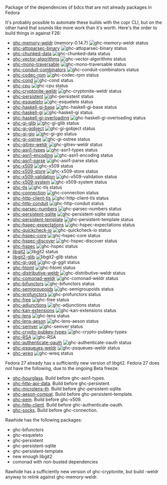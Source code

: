 Package of the dependencies of bdcs that are not already packages in Fedora

It's probably possible to automate these builds with the copr CLI, but on the
other hand that sounds like more work than it's worth. Here's the order to
build things in against F26:

* [ghc-memory-weldr](ghc-memory-weldr) (memory-0.14.7) ![ghc-memory-weldr status](https://copr.fedorainfracloud.org/coprs/g/weldr/bdcs-haskell-deps/package/ghc-memory-weldr/status_image/last_build.png)
* [ghc-attoparsec-binary](ghc-attoparsec-binary) ![ghc-attoparsec-binary status](https://copr.fedorainfracloud.org/coprs/g/weldr/bdcs-haskell-deps/package/ghc-attoparsec-binary/status_image/last_build.png)
* [ghc-chunked-data](ghc-chunked-data) ![ghc-chunked-data status](https://copr.fedorainfracloud.org/coprs/g/weldr/bdcs-haskell-deps/package/ghc-chunked-data/status_image/last_build.png)
* [ghc-vector-algorithms](ghc-vector-algorithms) ![ghc-vector-algorithms status](https://copr.fedorainfracloud.org/coprs/g/weldr/bdcs-haskell-deps/package/ghc-vector-algorithms/status_image/last_build.png)
* [ghc-mono-traversable](ghc-mono-traversable) ![ghc-mono-traversable status](https://copr.fedorainfracloud.org/coprs/g/weldr/bdcs-haskell-deps/package/ghc-mono-traversable/status_image/last_build.png)
* [ghc-conduit-combinators](ghc-conduit-combinators) ![ghc-conduit-combinators status](https://copr.fedorainfracloud.org/coprs/g/weldr/bdcs-haskell-deps/package/ghc-conduit-combinators/status_image/last_build.png)
* [ghc-codec-rpm](ghc-codec-rpm) ![ghc-codec-rpm status](https://copr.fedorainfracloud.org/coprs/g/weldr/bdcs-haskell-deps/package/ghc-codec-rpm/status_image/last_build.png)
* [ghc-cond](ghc-cond) ![ghc-cond status](https://copr.fedorainfracloud.org/coprs/g/weldr/bdcs-haskell-deps/package/ghc-cond/status_image/last_build.png)
* [ghc-cpu](ghc-cpu) ![ghc-cpu status](https://copr.fedorainfracloud.org/coprs/g/weldr/bdcs-haskell-deps/package/ghc-cpu/status_image/last_build.png)
* [ghc-cryptonite-weldr](ghc-cryptonite-weldr) ![ghc-cryptonite-weldr status](https://copr.fedorainfracloud.org/coprs/g/weldr/bdcs-haskell-deps/package/ghc-cryptonite-weldr/status_image/last_build.png)
* [ghc-persistent](ghc-persistent) ![ghc-persistent status](https://copr.fedorainfracloud.org/coprs/g/weldr/bdcs-haskell-deps/package/ghc-persistent/status_image/last_build.png)
* [ghc-esqueleto](ghc-esqueleto) ![ghc-esqueleto status](https://copr.fedorainfracloud.org/coprs/g/weldr/bdcs-haskell-deps/package/ghc-esqueleto/status_image/last_build.png)
* [ghc-haskell-gi-base](ghc-haskell-gi-base) ![ghc-haskell-gi-base status](https://copr.fedorainfracloud.org/coprs/g/weldr/bdcs-haskell-deps/package/ghc-haskell-gi-base/status_image/last_build.png)
* [ghc-haskell-gi](ghc-haskell-gi) ![ghc-haskell-gi status](https://copr.fedorainfracloud.org/coprs/g/weldr/bdcs-haskell-deps/package/ghc-haskell-gi/status_image/last_build.png)
* [ghc-haskell-gi-overloading](ghc-haskell-gi-overloading) ![ghc-haskell-gi-overloading status](https://copr.fedorainfracloud.org/coprs/g/weldr/bdcs-haskell-deps/package/ghc-haskell-gi-overloading/status_image/last_build.png)
* [ghc-gi-glib](ghc-gi-glib) ![ghc-gi-glib status](https://copr.fedorainfracloud.org/coprs/g/weldr/bdcs-haskell-deps/package/ghc-gi-glib/status_image/last_build.png)
* [ghc-gi-gobject](ghc-gi-gobject) ![ghc-gi-gobject status](https://copr.fedorainfracloud.org/coprs/g/weldr/bdcs-haskell-deps/package/ghc-gi-gobject/status_image/last_build.png)
* [ghc-gi-gio](ghc-gi-gio) ![ghc-gi-gio status](https://copr.fedorainfracloud.org/coprs/g/weldr/bdcs-haskell-deps/package/ghc-gi-gio/status_image/last_build.png)
* [ghc-gi-ostree](ghc-gi-ostree) ![ghc-gi-ostree status](https://copr.fedorainfracloud.org/coprs/g/weldr/bdcs-haskell-deps/package/ghc-gi-ostree/status_image/last_build.png)
* [ghc-gitrev-weldr](ghc-gitrev-weldr) ![ghc-gitrev-weldr status](https://copr.fedorainfracloud.org/coprs/g/weldr/bdcs-haskell-deps/package/ghc-gitrev-weldr/status_image/last_build.png)
* [ghc-asn1-types](ghc-asn1-types) ![ghc-asn1-types status](https://copr.fedorainfracloud.org/coprs/g/weldr/bdcs-haskell-deps/package/ghc-asn1-types/status_image/last_build.png)
* [ghc-asn1-encoding](ghc-asn1-encoding) ![ghc-asn1-encoding status](https://copr.fedorainfracloud.org/coprs/g/weldr/bdcs-haskell-deps/package/ghc-asn1-encoding/status_image/last_build.png)
* [ghc-asn1-parse](ghc-asn1-parse) ![ghc-asn1-parse status](https://copr.fedorainfracloud.org/coprs/g/weldr/bdcs-haskell-deps/package/ghc-asn1-parse/status_image/last_build.png)
* [ghc-x509](ghc-x509) ![ghc-x509 status](https://copr.fedorainfracloud.org/coprs/g/weldr/bdcs-haskell-deps/package/ghc-x509/status_image/last_build.png)
* [ghc-x509-store](ghc-x509-store) ![ghc-x509-store status](https://copr.fedorainfracloud.org/coprs/g/weldr/bdcs-haskell-deps/package/ghc-x509-store/status_image/last_build.png)
* [ghc-x509-validation](ghc-x509-validation) ![ghc-x509-validation status](https://copr.fedorainfracloud.org/coprs/g/weldr/bdcs-haskell-deps/package/ghc-x509-status/status_image/last_build.png)
* [ghc-x509-system](ghc-x509-system) ![ghc-x509-system status](https://copr.fedorainfracloud.org/coprs/g/weldr/bdcs-haskell-deps/package/ghc-x509-system/status_image/last_build.png)
* [ghc-tls](ghc-tls) ![ghc-tls status](https://copr.fedorainfracloud.org/coprs/g/weldr/bdcs-haskell-deps/package/ghc-tls/status_image/last_build.png)
* [ghc-connection](ghc-connection) ![ghc-connection status](https://copr.fedorainfracloud.org/coprs/g/weldr/bdcs-haskell-deps/package/ghc-connection/status_image/last_build.png)
* [ghc-http-client-tls](ghc-http-client-tls) ![ghc-http-client-tls status](https://copr.fedorainfracloud.org/coprs/g/weldr/bdcs-haskell-deps/package/ghc-http-client-tls/status_image/last_build.png)
* [ghc-http-conduit](ghc-http-conduit) ![ghc-http-conduit status](https://copr.fedorainfracloud.org/coprs/g/weldr/bdcs-haskell-deps/package/ghc-http-conduit/status_image/last_build.png)
* [ghc-parsec-numbers](ghc-parsec-numbers) ![ghc-parsec-numbers status](https://copr.fedorainfracloud.org/coprs/g/weldr/bdcs-haskell-deps/package/ghc-parsec-numbers/status_image/last_build.png)
* [ghc-persistent-sqlite](ghc-persistent-sqlite) ![ghc-persistent-sqlite status](https://copr.fedorainfracloud.org/coprs/g/weldr/bdcs-haskell-deps/package/ghc-persistent-sqlite/status_image/last_build.png)
* [ghc-persistent-template](ghc-persistent-template) ![ghc-persistent-template status](https://copr.fedorainfracloud.org/coprs/g/weldr/bdcs-haskell-deps/package/ghc-persistent-template/status_image/last_build.png)
* [ghc-hspec-expectations](ghc-hspec-expectations) ![ghc-hspec-expectations status](https://copr.fedorainfracloud.org/coprs/g/weldr/bdcs-haskell-deps/package/ghc-hspec-expectations/status_image/last_build.png)
* [ghc-quickcheck-io](ghc-quickcheck-io) ![ghc-quickcheck-io status](https://copr.fedorainfracloud.org/coprs/g/weldr/bdcs-haskell-deps/package/ghc-quickcheck-io/status_image/last_build.png)
* [ghc-hspec-core](ghc-hspec-core) ![ghc-hspec-core status](https://copr.fedorainfracloud.org/coprs/g/weldr/bdcs-haskell-deps/package/ghc-hspec-core/status_image/last_build.png)
* [ghc-hspec-discover](ghc-hspec-discover) ![ghc-hspec-discover status](https://copr.fedorainfracloud.org/coprs/g/weldr/bdcs-haskell-deps/package/ghc-hspec-discover/status_image/last_build.png)
* [ghc-hspec](ghc-hspec) ![ghc-hspec status](https://copr.fedorainfracloud.org/coprs/g/weldr/bdcs-haskell-deps/package/ghc-hspec/status_image/last_build.png)
* [libgit2](libgit2) ![libgit2 status](https://copr.fedorainfracloud.org/coprs/g/weldr/bdcs-haskell-deps/package/libgit2/status_image/last_build.png)
* [libgit2-glib](libgit2-glib) ![libgit2-glib status](https://copr.fedorainfracloud.org/coprs/g/weldr/bdcs-haskell-deps/package/libgit2-glib/status_image/last_build.png)
* [ghc-gi-ggit](ghc-gi-ggit) ![ghc-gi-ggit status](https://copr.fedorainfracloud.org/coprs/g/weldr/bdcs-haskell-deps/package/ghc-gi-ggit/status_image/last_build.png)
* [ghc-htoml](ghc-htoml) ![ghc-htoml status](https://copr.fedorainfracloud.org/coprs/g/weldr/bdcs-haskell-deps/package/ghc-htoml/status_image/last_build.png)
* [ghc-distributive-weldr](ghc-distributive-weldr) ![ghc-distributive-weldr status](https://copr.fedorainfracloud.org/coprs/g/weldr/bdcs-haskell-deps/package/ghc-distributive-weldr/status_image/last_build.png)
* [ghc-comonad-weldr](ghc-comonad-weldr) ![ghc-comonad-weldr status](https://copr.fedorainfracloud.org/coprs/g/weldr/bdcs-haskell-deps/package/ghc-comonad-weldr/status_image/last_build.png)
* [ghc-bifunctors](ghc-bifunctors) ![ghc-bifunctors status](https://copr.fedorainfracloud.org/coprs/g/weldr/bdcs-haskell-deps/package/ghc-bifunctors/status_image/last_build.png)
* [ghc-semigroupoids](ghc-semigroupoids) ![ghc-semigroupoids status](https://copr.fedorainfracloud.org/coprs/g/weldr/bdcs-haskell-deps/package/ghc-semigroupoids/status_image/last_build.png)
* [ghc-profunctors](ghc-profunctors) ![ghc-profunctors status](https://copr.fedorainfracloud.org/coprs/g/weldr/bdcs-haskell-deps/package/ghc-profunctors/status_image/last_build.png)
* [ghc-free](ghc-free) ![ghc-free status](https://copr.fedorainfracloud.org/coprs/g/weldr/bdcs-haskell-deps/package/ghc-free/status_image/last_build.png)
* [ghc-adjunctions](ghc-adjunctions) ![ghc-adjunctions status](https://copr.fedorainfracloud.org/coprs/g/weldr/bdcs-haskell-deps/package/ghc-adjunctions/status_image/last_build.png)
* [ghc-kan-extensions](ghc-kan-extensions) ![ghc-kan-extensions status](https://copr.fedorainfracloud.org/coprs/g/weldr/bdcs-haskell-deps/package/ghc-kan-extensions/status_image/last_build.png)
* [ghc-lens](ghc-lens) ![ghc-lens status](https://copr.fedorainfracloud.org/coprs/g/weldr/bdcs-haskell-deps/package/ghc-lens/status_image/last_build.png)
* [ghc-lens-aeson](ghc-lens-aeson) ![ghc-lens-aeson status](https://copr.fedorainfracloud.org/coprs/g/weldr/bdcs-haskell-deps/package/ghc-lens-aeson/status_image/last_build.png)
* [ghc-semver](ghc-semver) ![ghc-semver status](https://copr.fedorainfracloud.org/coprs/g/weldr/bdcs-haskell-deps/package/ghc-semver/status_image/last_build.png)
* [ghc-crypto-pubkey-types](ghc-crypto-pubkey-types) ![ghc-crypto-pubkey-types](https://copr.fedorainfracloud.org/coprs/g/weldr/bdcs-haskell-deps/package/ghc-crypto-pubkey-types/status_image/last_build.png)
* [ghc-RSA](ghc-RSA) ![ghc-RSA](https://copr.fedorainfracloud.org/coprs/g/weldr/bdcs-haskell-deps/package/ghc-RSA/status_image/last_build.png)
* [ghc-authenticate-oauth](ghc-authenticate-oauth) ![ghc-authenticate-oauth status](https://copr.fedorainfracloud.org/coprs/g/weldr/bdcs-haskell-deps/package/ghc-authenticate-oauth/status_image/last_build.png)
* [ghc-psqueues-weldr](ghc-psqueues-weldr) ![ghc-psqueues-weldr status](https://copr.fedorainfracloud.org/coprs/g/weldr/bdcs-haskell-deps/package/ghc-psqueues-weldr/status_image/last_build.png)
* [ghc-wreq](ghc-wreq) ![ghc-wreq status](https://copr.fedorainfracloud.org/coprs/g/weldr/bdcs-haskell-deps/package/ghc-wreq/status_image/last_build.png)

Fedora 27 already has a sufficiently new version of libgit2.
Fedora 27 does *not* have the following, due to the ongoing Beta freeze:
  * [ghc-hourglass](ghc-hourglass). Build before ghc-asn1-types.
  * [ghc-http-api-data](ghc-http-api-data). Build before ghc-persistent.
  * [ghc-microlens-th](ghc-microlens-th). Build before ghc-persistent-sqlite.
  * [ghc-aeson-compat](ghc-aeson-compat). Build before ghc-persistent-template.
  * [ghc-pem](ghc-pem). Build before ghc-x509.
  * [ghc-http-client](ghc-http-client). Build before ghc-authenticate-oauth.
  * [ghc-socks](ghc-socks). Build before ghc-connection.

Rawhide has the following packages:
  * ghc-bifunctors
  * ghc-esqueleto
  * ghc-persistent
  * ghc-persistent-sqlite
  * ghc-persistent-template
  * new enough libgit2
  * comonad with non-busted dependencies

Rawhide has a sufficiently new version of ghc-cryptonite, but build -weldr
anyway to relink against ghc-memory-weldr.
